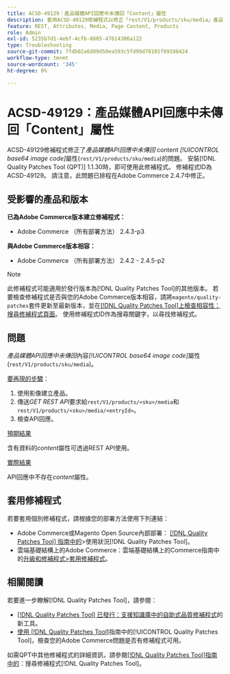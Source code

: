 ```yaml
---
title: ACSD-49129：產品媒體API回應中未傳回「Content」屬性
description: 套用ACSD-49129修補程式以修正「rest/V1/products/sku/media」產品媒體API回應中未傳回*content*屬性（*base64影像代碼*）的Adobe Commerce問題。
feature: REST, Attributes, Media, Page Content, Products
role: Admin
exl-id: 5235b7d1-4ebf-4cfb-8605-47614306a122
type: Troubleshooting
source-git-commit: 7fdb02a6d89d50ea593c5fd99d78101f89198424
workflow-type: tm+mt
source-wordcount: '345'
ht-degree: 0%

---
```


# ACSD-49129：產品媒體API回應中未傳回「Content」屬性

ACSD-49129修補程式修正了&#x200B;*產品媒體API回應中未傳回* content *[!UICONTROL base64 image code]*&#x200B;屬性(`rest/V1/products/sku/media`)的問題。 安裝[!DNL Quality Patches Tool (QPT)] 1.1.30時，即可使用此修補程式。 修補程式ID為ACSD-49129。 請注意，此問題已排程在Adobe Commerce 2.4.7中修正。

## 受影響的產品和版本

**已為Adobe Commerce版本建立修補程式：**

* Adobe Commerce （所有部署方法） 2.4.3-p3

**與Adobe Commerce版本相容：**

* Adobe Commerce （所有部署方法） 2.4.2 - 2.4.5-p2

>[!NOTE]
>
>此修補程式可能適用於發行版本為[!DNL Quality Patches Tool]的其他版本。 若要檢查修補程式是否與您的Adobe Commerce版本相容，請將`magento/quality-patches`套件更新至最新版本，並在[[!DNL Quality Patches Tool]上檢查相容性：搜尋修補程式頁面](https://experienceleague.adobe.com/tools/commerce-quality-patches/index.html?lang=zh-Hant)。 使用修補程式ID作為搜尋關鍵字，以尋找修補程式。

## 問題

*產品媒體API回應中未傳回*&#x200B;內容&#x200B;*[!UICONTROL base64 image code]*&#x200B;屬性(`rest/V1/products/sku/media`)。

<u>要再現的步驟</u>：

1. 使用影像建立產品。
1. 傳送&#x200B;*GET REST API*&#x200B;要求給`rest/V1/products/<sku>/media`和`rest/V1/products/<sku>/media/<entryId>`。
1. 檢查API回應。

<u>預期結果</u>

含有資料的&#x200B;*content*&#x200B;屬性可透過REST API使用。

<u>實際結果</u>

API回應中不存在&#x200B;*content*&#x200B;屬性。

## 套用修補程式

若要套用個別修補程式，請根據您的部署方法使用下列連結：

* Adobe Commerce或Magento Open Source內部部署： [[!DNL Quality Patches Tool] 指南中的](/help/tools/quality-patches-tool/usage.md)>使用狀況[!DNL Quality Patches Tool]。
* 雲端基礎結構上的Adobe Commerce：雲端基礎結構上的Commerce指南中的[升級和修補程式>套用修補程式](https://experienceleague.adobe.com/docs/commerce-cloud-service/user-guide/develop/upgrade/apply-patches.html?lang=zh-Hant)。

## 相關閱讀

若要進一步瞭解[!DNL Quality Patches Tool]，請參閱：

* [[!DNL Quality Patches Tool] 已發行：支援知識庫中的自助式品質修補程式](https://experienceleague.adobe.com/zh-hant/docs/commerce-operations/tools/quality-patches-tool/quality-patches-tool-to-self-serve-quality-patches)的新工具。
* [使用 [!DNL Quality Patches Tool]](/help/tools/quality-patches-tool/patches-available-in-qpt/check-patch-for-magento-issue-with-magento-quality-patches.md)指南中的[!UICONTROL Quality Patches Tool]，檢查您的Adobe Commerce問題是否有修補程式可用。


如需QPT中其他修補程式的詳細資訊，請參閱[[!DNL Quality Patches Tool]指南中的](https://experienceleague.adobe.com/tools/commerce-quality-patches/index.html?lang=zh-Hant)：搜尋修補程式[!DNL Quality Patches Tool]。
